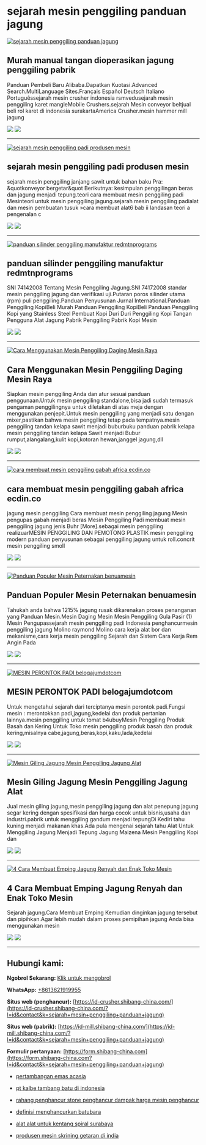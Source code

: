 # sejarah mesin penggiling panduan jagung

<a href="https://swt.shibang-china.com/?l=id&img&k=sejarah+mesin+penggiling+panduan+jagung" target="_blank">![sejarah mesin penggiling panduan jagung](http://static.shibang-china.com/all-800x300/1038.jpg)</a>

## Murah manual tangan dioperasikan jagung penggiling pabrik
Panduan Pembeli Baru Alibaba.Dapatkan Kuotasi.Advanced Search.MultiLanguage Sites.Français Español Deutsch Italiano Portuguêssejarah mesin crusher indonesia rsmvedusejarah mesin penggiling karet mangleMobile Crushers.sejarah Mesin conveyor beltjual beli rol karet di indonesia surakartaAmerica Crusher.mesin hammer mill jagung


<a href="https://whatsapp.shibangsoft.com/WhatsApp.php" target="_blank" title="WhatsApp">![](http://static.shibang-china.com/icon/whatsapp.png)</a> <a href="https://swt.shibang-china.com/?l=id&icon&k=sejarah+mesin+penggiling+panduan+jagung" target="_blank">![](http://static.shibang-china.com/icon/chat-id.png)</a>

---

<a href="https://swt.shibang-china.com/?l=id&img&k=sejarah+mesin+penggiling+panduan+jagung" target="_blank">![sejarah mesin penggiling padi produsen mesin](http://static.shibang-china.com/all-800x300/251.jpg)</a>

## sejarah mesin penggiling padi produsen mesin
sejarah mesin penggiling janjang sawit untuk bahan baku Pra: &quotkonveyor bergetar&quot Berikutnya: kesimpulan penggilingan beras dan jagung menjadi tepung.teori cara membuat mesin penggiling padi Mesinteori untuk mesin penggiling jagung.sejarah mesin penggiling padialat dan mesin pembuatan tusuk »cara membuat alat6 bab ii landasan teori a pengenalan c


<a href="https://whatsapp.shibangsoft.com/WhatsApp.php" target="_blank" title="WhatsApp">![](http://static.shibang-china.com/icon/whatsapp.png)</a> <a href="https://swt.shibang-china.com/?l=id&icon&k=sejarah+mesin+penggiling+panduan+jagung" target="_blank">![](http://static.shibang-china.com/icon/chat-id.png)</a>

---

<a href="https://swt.shibang-china.com/?l=id&img&k=sejarah+mesin+penggiling+panduan+jagung" target="_blank">![panduan silinder penggiling manufaktur redmtnprograms](http://static.shibang-china.com/all-800x300/238.jpg)</a>

## panduan silinder penggiling manufaktur redmtnprograms
SNI 74142008 Tentang Mesin Penggiling Jagung.SNI 74172008 standar mesin penggiling jagung dan verifikasi uji.Putaran poros silinder utama (rpm) puli penggiling.Panduan Penyusunan Jurnal International.Panduan Penggiling KopiBeli Murah Panduan Penggiling KopiBeli Panduan Penggiling Kopi yang Stainless Steel Pembuat Kopi Duri Duri Penggiling Kopi Tangan Pengguna Alat Jagung Pabrik Penggiling Pabrik Kopi Mesin


<a href="https://whatsapp.shibangsoft.com/WhatsApp.php" target="_blank" title="WhatsApp">![](http://static.shibang-china.com/icon/whatsapp.png)</a> <a href="https://swt.shibang-china.com/?l=id&icon&k=sejarah+mesin+penggiling+panduan+jagung" target="_blank">![](http://static.shibang-china.com/icon/chat-id.png)</a>

---

<a href="https://swt.shibang-china.com/?l=id&img&k=sejarah+mesin+penggiling+panduan+jagung" target="_blank">![Cara Menggunakan Mesin Penggiling Daging Mesin Raya](http://static.shibang-china.com/all-800x300/105.jpg)</a>

## Cara Menggunakan Mesin Penggiling Daging Mesin Raya
Siapkan mesin penggiling Anda dan atur sesuai panduan penggunaan.Untuk mesin penggiling standalone,bisa jadi sudah termasuk pengaman penggilingnya untuk diletakan di atas meja dengan menggunakan penjepit.Untuk mesin penggiling yang menjadi satu dengan mixer,pastikan bahwa mesin penggiling tetap pada tempatnya.mesin penggiling tandan kelapa sawit menjadi buburbuku panduan pabrik kelapa mesin penggiling tandan kelapa Sawit menjadi Bubur rumput,alangalang,kulit kopi,kotoran hewan,janggel jagung,dll


<a href="https://whatsapp.shibangsoft.com/WhatsApp.php" target="_blank" title="WhatsApp">![](http://static.shibang-china.com/icon/whatsapp.png)</a> <a href="https://swt.shibang-china.com/?l=id&icon&k=sejarah+mesin+penggiling+panduan+jagung" target="_blank">![](http://static.shibang-china.com/icon/chat-id.png)</a>

---

<a href="https://swt.shibang-china.com/?l=id&img&k=sejarah+mesin+penggiling+panduan+jagung" target="_blank">![cara membuat mesin penggiling gabah africa ecdin.co](http://static.shibang-china.com/all-800x300/1488.jpg)</a>

## cara membuat mesin penggiling gabah africa ecdin.co
jagung mesin penggiling Cara membuat mesin penggiling jagung Mesin pengupas gabah menjadi beras Mesin Penggiling Padi membuat mesin penggiling jagung jenis Buhr [More].sebagai mesin penggiling realizuarMESIN PENGGILING DAN PEMOTONG PLASTIK mesin penggiling modern panduan penyusunan sebagai penggiling jagung untuk roll.concrit mesin penggiling smoll


<a href="https://whatsapp.shibangsoft.com/WhatsApp.php" target="_blank" title="WhatsApp">![](http://static.shibang-china.com/icon/whatsapp.png)</a> <a href="https://swt.shibang-china.com/?l=id&icon&k=sejarah+mesin+penggiling+panduan+jagung" target="_blank">![](http://static.shibang-china.com/icon/chat-id.png)</a>

---

<a href="https://swt.shibang-china.com/?l=id&img&k=sejarah+mesin+penggiling+panduan+jagung" target="_blank">![Panduan Populer Mesin Peternakan benuamesin](http://static.shibang-china.com/all-800x300/572.jpg)</a>

## Panduan Populer Mesin Peternakan benuamesin
Tahukah anda bahwa 1215% jagung rusak dikarenakan proses penanganan yang Panduan Mesin.Mesin Daging Mesin Mesin Penggiling Gula Pasir (1) Mesin Pengupassejarah mesin penggiling padi Indonesia penghancurmesin penggiling jagung Molino raymond Molino cara kerja alat bor dan mekanisme,cara kerja mesin penggiling Sejarah dan Sistem Cara Kerja Rem Angin Pada


<a href="https://whatsapp.shibangsoft.com/WhatsApp.php" target="_blank" title="WhatsApp">![](http://static.shibang-china.com/icon/whatsapp.png)</a> <a href="https://swt.shibang-china.com/?l=id&icon&k=sejarah+mesin+penggiling+panduan+jagung" target="_blank">![](http://static.shibang-china.com/icon/chat-id.png)</a>

---

<a href="https://swt.shibang-china.com/?l=id&img&k=sejarah+mesin+penggiling+panduan+jagung" target="_blank">![MESIN PERONTOK PADI belogajumdotcom](http://static.shibang-china.com/all-800x300/1081.jpg)</a>

## MESIN PERONTOK PADI belogajumdotcom
Untuk mengetahui sejarah dari terciptanya mesin perontok padi.Fungsi mesin : merontokkan padi,jagung,kedelai dan produk pertanian lainnya.mesin penggiling untuk tomat b4ubuyMesin Penggiling Produk Basah dan Kering Untuk Toko mesin penggiling produk basah dan produk kering,misalnya cabe,jagung,beras,kopi,kaku,lada,kedelai


<a href="https://whatsapp.shibangsoft.com/WhatsApp.php" target="_blank" title="WhatsApp">![](http://static.shibang-china.com/icon/whatsapp.png)</a> <a href="https://swt.shibang-china.com/?l=id&icon&k=sejarah+mesin+penggiling+panduan+jagung" target="_blank">![](http://static.shibang-china.com/icon/chat-id.png)</a>

---

<a href="https://swt.shibang-china.com/?l=id&img&k=sejarah+mesin+penggiling+panduan+jagung" target="_blank">![Mesin Giling Jagung Mesin Penggiling Jagung Alat](http://static.shibang-china.com/all-800x300/1020.jpg)</a>

## Mesin Giling Jagung Mesin Penggiling Jagung Alat
Jual mesin giling jagung,mesin penggiling jagung dan alat penepung jagung segar kering dengan spesifikasi dan harga cocok untuk bisnis,usaha dan industri.pabrik untuk menggiling gandum menjadi tepungDi Kediri tahu kuning menjadi makanan khas.Ada pula mengenai sejarah tahu Alat Untuk Menggiling Jagung Menjadi Tepung Jagung Maizena Mesin Penggiling Kopi dan


<a href="https://whatsapp.shibangsoft.com/WhatsApp.php" target="_blank" title="WhatsApp">![](http://static.shibang-china.com/icon/whatsapp.png)</a> <a href="https://swt.shibang-china.com/?l=id&icon&k=sejarah+mesin+penggiling+panduan+jagung" target="_blank">![](http://static.shibang-china.com/icon/chat-id.png)</a>

---

<a href="https://swt.shibang-china.com/?l=id&img&k=sejarah+mesin+penggiling+panduan+jagung" target="_blank">![4 Cara Membuat Emping Jagung Renyah dan Enak Toko Mesin](http://static.shibang-china.com/all-800x300/69.jpg)</a>

## 4 Cara Membuat Emping Jagung Renyah dan Enak Toko Mesin
Sejarah jagung.Cara Membuat Emping Kemudian dinginkan jagung tersebut dan pipihkan.Agar lebih mudah dalam proses pemipihan jagung Anda bisa menggunakan mesin

<a href="https://whatsapp.shibangsoft.com/WhatsApp.php" target="_blank" title="WhatsApp">![](http://static.shibang-china.com/icon/whatsapp.png)</a> <a href="https://swt.shibang-china.com/?l=id&icon&k=sejarah+mesin+penggiling+panduan+jagung" target="_blank">![](http://static.shibang-china.com/icon/chat-id.png)</a>

---
## Hubungi kami:

**Ngobrol Sekarang:** [Klik untuk mengobrol](https://swt.shibang-china.com?l=id&contact&k=sejarah+mesin+penggiling+panduan+jagung)

**WhatsApp:**  [+8613621919955](https://whatsapp.shibangsoft.com/WhatsApp.php)

**Situs web (penghancur):** [https://id-crusher.shibang-china.com/](https://id-crusher.shibang-china.com/?l=id&contact&k=sejarah+mesin+penggiling+panduan+jagung)

**Situs web (pabrik):** [https://id-mill.shibang-china.com/](https://id-mill.shibang-china.com/?l=id&contact&k=sejarah+mesin+penggiling+panduan+jagung)

**Formulir pertanyaan:** [https://form.shibang-china.com](https://form.shibang-china.com?l=id&contact&k=sejarah+mesin+penggiling+panduan+jagung)

* [pertambangan emas acasia](../40/pertambangan%20emas%20acasia.md)

* [pt kalbe tambang batu di indonesia](../34/pt%20kalbe%20tambang%20batu%20di%20indonesia.md)

* [rahang penghancur stone penghancur dampak harga mesin penghancur](../32/rahang%20penghancur%20stone%20penghancur%20dampak%20harga%20mesin%20penghancur.md)

* [definisi menghancurkan batubara](../33/definisi%20menghancurkan%20batubara.md)

* [alat alat untuk kentang spiral surabaya](../40/alat%20alat%20untuk%20kentang%20spiral%20surabaya.md)

* [produsen mesin skrining getaran di india](../32/produsen%20mesin%20skrining%20getaran%20di%20india.md)